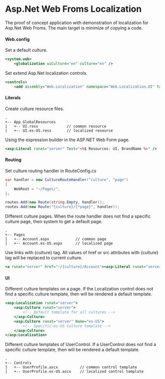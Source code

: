 # Asp.Net Web Froms Localization

The proof of concept application with demonstration of localization for Asp.Net Web Froms.
The main target is minimize of copying a code.

#### Web.config

Set a default culture.

```XML
<system.web>
    <globalization uiCulture="en" culture="en" />
```

Set extend Asp.Net localization controls.

```XML
<controls>
    <add assembly="Web.Localization" namespace="Web.Localization.UI" tagPrefix="asp"/>
```

#### Literals

Create culture resource files.

```
.
+-- App_GlobalResources
|   +-- UI.resx             // common resource
|   +-- UI.es-US.resx       // localized resource
```

Using the expression builder in the ASP.NET Web Form page.

```ASP
<asp:Literal runat="server" Text="<%$ Resources: UI, BrandName %>" />
```

#### Routing

Set culture routing handler in RouteConfig.cs

```C#
var handler = new CultureRouteHandler("culture", "page")
{
    WebRoot = "~/Pages/",
};

routes.Add(new Route(string.Empty, handler));
routes.Add(new Route("{culture}/{*page}", handler));
```

Different culture pages. 
When the route handler does not find a specific culture page, then system to get a default page.

```
.
+-- Pages
|   +-- Account.aspx            // common page 
|   +-- Account.es-US.aspx      // localized page 
```

Use links with {culture} tag.
All values of href or src attributes with {culture}  tag will be replaced to current culture.

```ASP
<a runat="server" href="~/{culture}/Account"><asp:Literal runat="server" Text="<%$ Resources: UI, AccountTitle %>" /></a>
```

#### UI

Different culture templates on a page.
If the Localization control does not find a specific culture template, then will be rendered a default template.

```ASP
<asp:Localization runat="server">
    <asp:Culture runat="server">
        <!-- Default template for all cultures -->
    </asp:Culture>
    <asp:Culture runat="server" Name="es-US">
        <!-- Specific es-US culture template -->
    </asp:Culture>
</asp:Localization>
```

Different culture templates of UserControl.
If a UserControl does not find a specific culture template, then will be rendered a default template.

```
.
+-- Controls
|   +-- UserProfile.ascx          // common control template 
|   +-- UserProfile.es-US.ascx    // localized control template
```